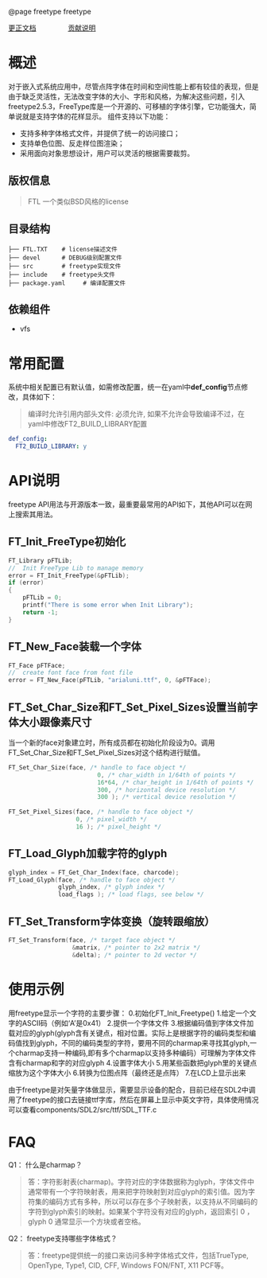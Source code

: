 @page freetype freetype

[更正文档](https://gitee.com/alios-things/freetype/edit/rel_3.3.0/README.md) &emsp;&emsp;&emsp;&emsp; [贡献说明](https://help.aliyun.com/document_detail/302301.html)

# 概述
对于嵌入式系统应用中，尽管点阵字体在时间和空间性能上都有较佳的表现，但是由于缺乏灵活性，无法改变字体的大小、字形和风格，为解决这些问题，引入freetype2.5.3，FreeType库是一个开源的、可移植的字体引擎，它功能强大，简单说就是支持字体的花样显示。
组件支持以下功能：
- 支持多种字体格式文件，并提供了统一的访问接口；
- 支持单色位图、反走样位图渲染；
- 采用面向对象思想设计，用户可以灵活的根据需要裁剪。

## 版权信息
> FTL 一个类似BSD风格的license

## 目录结构
```tree
├── FTL.TXT    # license描述文件
├── devel      # DEBUG级别配置文件
├── src        # freetype实现文件
├── include    # freetype头文件
├── package.yaml     # 编译配置文件
```

## 依赖组件
* vfs

# 常用配置
系统中相关配置已有默认值，如需修改配置，统一在yaml中**def_config**节点修改，具体如下：
> 编译时允许引用内部头文件: 必须允许, 如果不允许会导致编译不过，在yaml中修改FT2_BUILD_LIBRARY配置
```yaml
def_config:
  FT2_BUILD_LIBRARY: y
```

# API说明
freetype API用法与开源版本一致，最重要最常用的API如下，其他API可以在网上搜索其用法。
## FT_Init_FreeType初始化
```C
FT_Library pFTLib;
//  Init FreeType Lib to manage memory
error = FT_Init_FreeType(&pFTLib);
if (error)
{
    pFTLib = 0;
    printf("There is some error when Init Library");
    return -1;
}
```

## FT_New_Face装载一个字体
```C
FT_Face pFTFace;
//  create font face from font file
error = FT_New_Face(pFTLib, "arialuni.ttf", 0, &pFTFace);
```

## FT_Set_Char_Size和FT_Set_Pixel_Sizes设置当前字体大小跟像素尺寸
当一个新的face对象建立时，所有成员都在初始化阶段设为0。调用FT_Set_Char_Size和FT_Set_Pixel_Sizes对这个结构进行赋值。
```C
FT_Set_Char_Size(face, /* handle to face object */ 
                         0, /* char_width in 1/64th of points */
                         16*64, /* char_height in 1/64th of points */
                         300, /* horizontal device resolution */
                         300 ); /* vertical device resolution */
 
FT_Set_Pixel_Sizes(face, /* handle to face object */
                   0, /* pixel_width */
                   16 ); /* pixel_height */
```

## FT_Load_Glyph加载字符的glyph
```C
glyph_index = FT_Get_Char_Index(face, charcode);
FT_Load_Glyph(face, /* handle to face object */
              glyph_index, /* glyph index */
              load_flags ); /* load flags, see below */
```

## FT_Set_Transform字体变换（旋转跟缩放）
```C
FT_Set_Transform(face, /* target face object */
                  &matrix, /* pointer to 2x2 matrix */
                  &delta); /* pointer to 2d vector */
```

# 使用示例
用freetype显示一个字符的主要步骤：
0.初始化FT_Init_Freetype()
1.给定一个文字的ASCII码（例如‘A’是0x41）
2.提供一个字体文件
3.根据编码值到字体文件加载对应的glyph(glyph含有关键点，相对位置。实际上是根据字符的编码类型和编码值找到glyph，不同的编码类型的字符，要用不同的charmap来寻找其glyph,一个charmap支持一种编码,即有多个charmap以支持多种编码）可理解为字体文件含有charmap和字的对应glyph
4.设置字体大小
5.用某些函数把glyph里的关键点缩放为这个字体大小
6.转换为位图点阵（最终还是点阵）
7.在LCD上显示出来

由于freetype是对矢量字体做显示，需要显示设备的配合，目前已经在SDL2中调用了freetype的接口去链接ttf字库，然后在屏幕上显示中英文字符，具体使用情况可以查看components/SDL2/src/ttf/SDL_TTF.c


# FAQ
Q1： 什么是charmap？
> 答：字符影射表(charmap)。字符对应的字体数据称为glyph，字体文件中通常带有一个字符映射表，用来把字符映射到对应glyph的索引值。因为字符集的编码方式有多种，所以可以存在多个子映射表，以支持从不同编码的字符到glyph索引的映射。如果某个字符没有对应的glyph，返回索引 0 ，glyph 0 通常显示一个方块或者空格。

Q2： freetype支持哪些字体格式？
> 答：freetype提供统一的接口来访问多种字体格式文件，包括TrueType, OpenType, Type1, CID, CFF, Windows FON/FNT, X11 PCF等。
